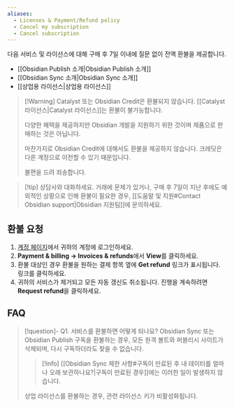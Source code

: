 ```yaml
---
aliases:
  - Licenses & Payment/Refund policy
  - Cancel my subscription
  - Cancel subscription
---
```


다음 서비스 및 라이선스에 대해 구매 후 7일 이내에 질문 없이 전액 환불을 제공합니다.

- [[Obsidian Publish 소개|Obsidian Publish 소개]]
- [[Obsidian Sync 소개|Obsidian Sync 소개]]
- [[상업용 라이선스|상업용 라이선스]]

> [!Warning] Catalyst 또는 Obsidian Credit은 환불되지 않습니다.
> [[Catalyst 라이선스|Catalyst 라이선스]]는 환불이 불가능합니다.
> 
> 다양한 혜택을 제공하지만 Obsidian 개발을 지원하기 위한 것이며 제품으로 판매하는 것은 아닙니다.
> 
> 마찬가지로 Obsidian Credit에 대해서도 환불을 제공하지 않습니다. 크레딧은 다른 계정으로 이전할 수 있기 때문입니다.
> 
> 불편을 드려 죄송합니다.

> [!tip] 상담사와 대화하세요.
> 거래에 문제가 있거나, 구매 후 7일이 지난 후에도 예외적인 상황으로 인해 환불이 필요한 경우, [[도움말 및 지원#Contact Obsidian support|Obsidian 지원팀]]에 문의하세요.

## 환불 요청

1. [계정 페이지](https://obsidian.md/account)에서 귀하의 계정에 로그인하세요.
2. **Payment & billing → Invoices & refunds**에서 **View**를 클릭하세요.
3. 환불 대상인 경우 환불을 원하는 결제 항목 옆에 **Get refund** 링크가 표시됩니다. 링크를 클릭하세요. 
4. 귀하의 서비스가 제거되고 모든 자동 갱신도 취소됩니다. 진행을 계속하려면 **Request refund**을 클릭하세요.

## FAQ

> [!question]- Q1. 서비스를 환불하면 어떻게 되나요?
> Obsidian Sync 또는 Obsidian Publish 구독을 환불하는 경우, 모든 원격 볼트와 퍼블리시 사이트가 삭제되며, 다시 구독하더라도 찾을 수 없습니다.
>
> >[!info] [[Obsidian Sync 제한 사항#구독이 만료된 후 내 데이터를 얼마나 오래 보관하나요?|구독이 만료된 경우]]에는 이러한 일이 발생하지 않습니다.
>
> 상업 라이선스를 환불하는 경우, 관련 라이선스 키가 비활성화됩니다.